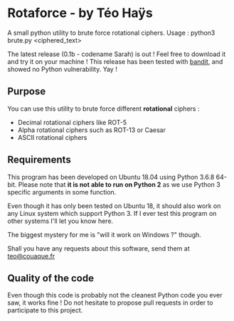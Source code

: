 
# Rotaforce - by Téo Haÿs

A small python utility to brute force rotational ciphers.
Usage : python3 brute.py <charset> <ciphered_text>

The latest release (0.1b - codename Sarah) is out ! Feel free to download it and try it on your machine !
This release has been tested with [bandit]([https://github.com/PyCQA/bandit](https://github.com/PyCQA/bandit)), and showed no Python vulnerability. Yay !

## Purpose

You can use this utility to brute force different **rotational** ciphers :
- Decimal rotational ciphers like ROT-5
- Alpha rotational ciphers such as ROT-13 or Caesar
- ASCII rotational ciphers

## Requirements
This program has been developed on Ubuntu 18.04 using Python 3.6.8 64-bit.
Please note that **it is not able to run on Python 2** as we use Python 3 specific arguments in some function.

Even though it has only been tested on Ubuntu 18, it should also work on any Linux system which support Python 3. If I ever test this program on other systems I'll let you know here.

The biggest mystery for me is "will it work on Windows ?" though.

Shall you have any requests about this software, send them at [teo@couaque.fr](mailto:teo@couaque.fr)

## Quality of the code
Even though this code is probably not the cleanest Python code you ever saw, it works fine !
Do not hesitate to propose pull requests in order to participate to this project.